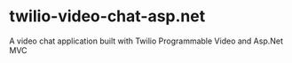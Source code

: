 # twilio-video-chat-asp.net
A video chat application built with Twilio Programmable Video and Asp.Net MVC
